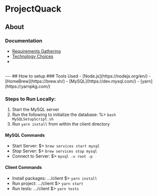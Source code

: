 # ProjectQuack
## About

### Documentation
- [Requirements Gathering]()
- [Technology Choices]()
- []()

</br>
---
## How to setup
### Tools Used
- [Node.js](https://nodejs.org/en/)
- [HomeBrew](https://brew.sh/)
- [MySQL](https://dev.mysql.com/)
- [yarn](https://yarnpkg.com/)

### Steps to Run Locally:
1. Start the MySQL server
1. Run the following to initialize the database: 
   %> ```bash MySQLSetupScript.sh```
1. Run ```yarn install``` from within the client directory

#### MySQL Commands
- Start Server: $> ```brew services start mysql```
- Stop Server: $> ```brew services stop mysql```
- Connect to Server: $> ```mysql -u root -p```

#### Client Commands
- Install packages: .../client $> ```yarn install```
- Run project: .../client $> ```yarn start```
- Run tests: .../client $> ```yarn tests```